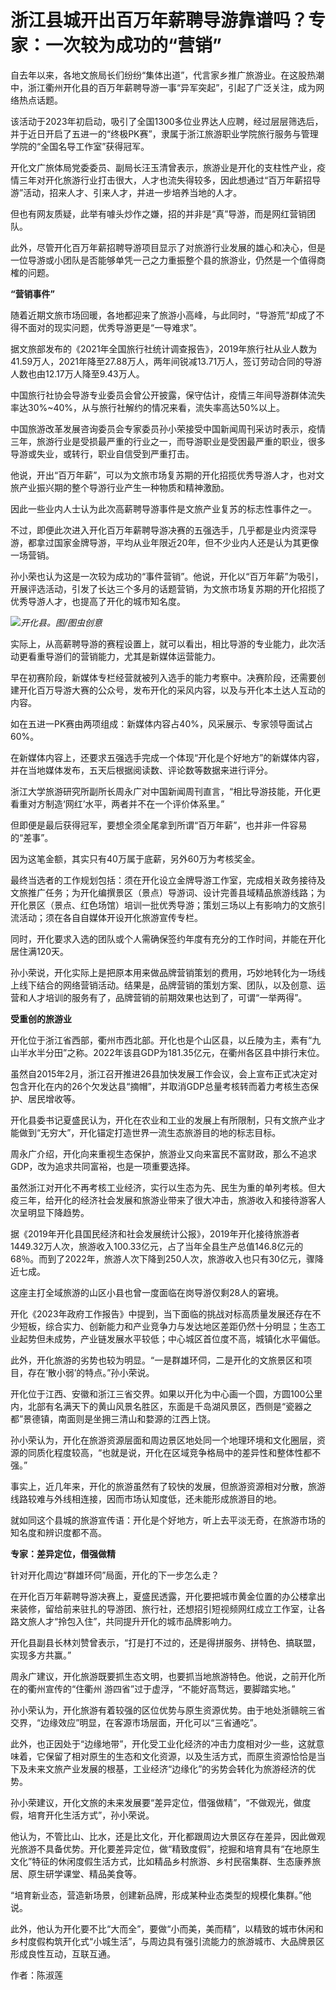 # 浙江县城开出百万年薪聘导游靠谱吗？专家：一次较为成功的“营销”

自去年以来，各地文旅局长们纷纷“集体出道”，代言家乡推广旅游业。在这股热潮中，浙江衢州开化县的百万年薪聘导游一事“异军突起”，引起了广泛关注，成为网络热点话题。

该活动于2023年初启动，吸引了全国1300多位业界达人应聘，经过层层筛选后，并于近日开启了五进一的“终极PK赛”，隶属于浙江旅游职业学院旅行服务与管理学院的“全国名导工作室”获得冠军。

开化文广旅体局党委委员、副局长汪玉清曾表示，旅游业是开化的支柱性产业，疫情三年对开化旅游行业打击很大，人才也流失得较多，因此想通过“百万年薪招导游”活动，招来人才、引来人才，并进一步培养当地的人才。

但也有网友质疑，此举有噱头炒作之嫌，招的并非是“真”导游，而是网红营销团队。

此外，尽管开化百万年薪招聘导游项目显示了对旅游行业发展的雄心和决心，但是一位导游或小团队是否能够单凭一己之力重振整个县的旅游业，仍然是一个值得商榷的问题。

**“营销事件”**

随着近期文旅市场回暖，各地都迎来了旅游小高峰，与此同时，“导游荒”却成了不得不面对的现实问题，优秀导游更是“一导难求”。

据文旅部发布的《2021年全国旅行社统计调查报告》，2019年旅行社从业人数为41.59万人，2021年降至27.88万人，两年间锐减13.71万人，签订劳动合同的导游人数也由12.17万人降至9.43万人。

中国旅行社协会导游专业委员会曾公开披露，保守估计，疫情三年间导游群体流失率达30%~40%，从与旅行社解约的情况来看，流失率高达50%以上。

中国旅游改革发展咨询委员会专家委员孙小荣接受中国新闻周刊采访时表示，疫情三年，旅游行业是受损最严重的行业之一，而导游职业是受困最严重的职业，很多导游或失业，或转行，职业自信受到严重打击。

他说，开出“百万年薪”，可以为文旅市场复苏期的开化招揽优秀导游人才，也对文旅产业振兴期的整个导游行业产生一种物质和精神激励。

因此一些业内人士认为此次高薪聘导游事件是文旅产业复苏的标志性事件之一。

不过，即便此次进入开化百万年薪聘导游决赛的五强选手，几乎都是业内资深导游，都拿过国家金牌导游，平均从业年限近20年，但不少业内人还是认为其更像一场营销。

孙小荣也认为这是一次较为成功的“事件营销”。他说，开化以“百万年薪”为吸引，开展评选活动，引发了长达三个多月的话题营销，为文旅市场复苏期的开化招揽了优秀导游人才，也提高了开化的城市知名度。

![](https://inews.gtimg.com/om_bt/OBFjDHlI648trgtCc6tbiaMgIGVnMrDsleWX3LPVTPNn0AA/1000)_开化县。图/图虫创意_

实际上，从高薪聘导游的赛程设置上，就可以看出，相比导游的专业能力，此次活动更看重导游们的营销能力，尤其是新媒体运营能力。

早在初赛阶段，新媒体专栏经营就被列入选手的能力考察中。决赛阶段，还需要创建开化百万导游大赛的公众号，发布开化的采风内容，以及与开化本土达人互动的内容。

如在五进一PK赛由两项组成：新媒体内容占40%，风采展示、专家领导面试占60%。

在新媒体内容上，还要求五强选手完成一个体现“开化是个好地方”的新媒体内容，并在当地媒体发布，五天后根据阅读数、评论数等数据来进行评分。

浙江大学旅游研究所副所长周永广对中国新闻周刊直言，“相比导游技能，开化更看重对方制造‘网红’水平，两者并不在一个评价体系里。”

但即便是最后获得冠军，要想全须全尾拿到所谓“百万年薪”，也并非一件容易的“差事”。

因为这笔金额，其实只有40万属于底薪，另外60万为考核奖金。

最终当选者的工作规划包括：须在开化设立金牌导游工作室，完成相关政务接待及文旅推广任务；为开化编撰景区（景点）导游词、设计完善县域精品旅游线路；为开化景区（景点、红色场馆）培训一批优秀导游；策划三场以上有影响力的文旅引流活动；须在各自自媒体开设开化旅游宣传专栏。

同时，开化要求入选的团队或个人需确保签约年度有充分的工作时间，并能在开化居住满120天。

孙小荣说，开化实际上是把原本用来做品牌营销策划的费用，巧妙地转化为一场线上线下结合的网络营销活动。结果是，品牌营销的策划方案、团队，以及创意、运营和人才培训的服务有了，品牌营销的前期效果也达到了，可谓“一举两得”。

**受重创的旅游业**

开化位于浙江省西部，衢州市西北部。开化也是个山区县，以丘陵为主，素有“九山半水半分田”之称。2022年该县GDP为181.35亿元，在衢州各区县中排行末位。

虽然自2015年2月，浙江召开推进26县加快发展工作会议，会上宣布正式决定对包含开化在内的26个欠发达县“摘帽”，并取消GDP总量考核转而着力考核生态保护、居民增收等。

开化县委书记夏盛民认为，开化在农业和工业的发展上有所限制，只有文旅产业才能做到“无穷大”，开化锚定打造世界一流生态旅游目的地的标志目标。

周永广介绍，开化向来重视生态保护，旅游业又向来富民不富财政，那么不追求GDP，改为追求共同富裕，也是一项重要选择。

虽然浙江对开化不再考核工业经济，实行以生态为先、民生为重的单列考核。但大疫三年，给开化的经济社会发展和旅游业带来了很大冲击，旅游收入和接待游客人次呈明显下降趋势。

据《2019年开化县国民经济和社会发展统计公报》，2019年开化接待旅游者1449.32万人次，旅游收入100.33亿元，占了当年全县生产总值146.8亿元的68％。而到了2022年，旅游人次下降到250人次，旅游收入也只有30亿元，骤降近七成。

这座主打全域旅游的山区小县也曾一度面临在岗导游仅剩28人的窘境。

开化《2023年政府工作报告》中提到，当下面临的挑战对标高质量发展还存在不少短板，综合实力、创新能力和产业竞争力与发达地区差距仍然十分明显；生态工业起势但未成势，产业链发展水平较低；中心城区首位度不高，城镇化水平偏低。

此外，开化旅游的劣势也较为明显。“一是群雄环伺，二是开化的文旅景区和项目，存在‘散小弱’的特点。”孙小荣说。

开化位于江西、安徽和浙江三省交界。如果以开化为中心画一个圆，方圆100公里内，北部有名满天下的黄山风景名胜区，东面是千岛湖风景区，西侧是“瓷器之都”景德镇，南面则是坐拥三清山和婺源的江西上饶。

孙小荣认为，开化在旅游资源层面和周边景区地处同一个地理环境和文化圈层，资源的同质化程度较高，“也就是说，开化在区域竞争格局中的差异性和整体性都不强。”

事实上，近几年来，开化的旅游虽然有了较快的发展，但旅游资源相对分散，旅游线路较难与外线相连接，因而市场认知度低，还未能形成旅游目的地。

就如同这个县城的旅游宣传语：开化是个好地方，听上去平淡无奇，在旅游市场的知名度和辨识度都不高。

**专家：差异定位，借强做精**

针对开化周边“群雄环伺”局面，开化的下一步怎么走？

在开化百万年薪聘导游决赛上，夏盛民透露，开化要把城市黄金位置的办公楼拿出来装修，留给前来驻扎的导游团、旅行社，还想招引短视频网红成立工作室，让各路文旅人才“拎包入住”，共同提升开化的城市品牌影响力。

开化县副县长林刘赞曾表示，“打是打不过的，还是得拼服务、拼特色、搞联盟，实现多方共赢。”

周永广建议，开化旅游既要抓生态文明，也要抓当地旅游特色。他说，之前开化所在的衢州宣传的“住衢州 游四省”过于虚浮，“不能好高骛远，要脚踏实地。”

孙小荣认为，开化旅游有着较强的区位优势与原生资源优势。由于地处浙赣皖三省交界，“边缘效应”明显，在客源市场层面，开化可以“三省通吃”。

此外，也正因处于“边缘地带”，开化受工业化经济的冲击力度相对少一些，这就意味着，它保留了相对原生的生态和文化资源，以及生活方式，而原生资源恰恰是当下及未来文旅产业发展的根基，工业经济“边缘化”的劣势会转化为旅游经济的优势。

孙小荣建议，开化文旅的未来发展要“差异定位，借强做精”，“不做观光，做度假，培育开化生活方式”，孙小荣说。

他认为，不管比山、比水，还是比文化，开化都跟周边大景区存在差异，因此做观光旅游不具备优势。开化要差异定位，做“精致度假”，挖掘和培育具有“在地原生文化”特征的休闲度假生活方式，比如精品乡村旅游、乡村民宿集群、生态康养旅居、原生研学课堂、精品美食等。

“培育新业态，营造新场景，创建新品牌，形成某种业态类型的规模化集群。”他说。

此外，他认为开化要不比“大而全”，要做“小而美，美而精”，以精致的城市休闲和乡村度假构筑开化式“小城生活”，与周边具有强引流能力的旅游城市、大品牌景区形成良性互动，互联互通。

作者：陈淑莲

